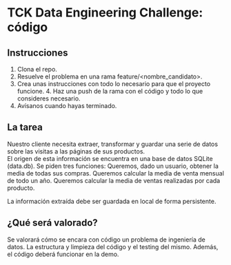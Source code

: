 # TCK Data Engineering Challenge: código 

## Instrucciones 
1. Clona el repo.
2. Resuelve el problema en una rama feature/<nombre_candidato>.
3. Crea unas instrucciones con todo lo necesario para que el proyecto funcione. 4. Haz una push de la rama con el código y todo lo que consideres necesario. 
5. Avísanos cuando hayas terminado. 
## La tarea 
Nuestro cliente necesita extraer, transformar y guardar una serie de datos sobre las visitas a las páginas de sus productos.  
El origen de esta información se encuentra en una base de datos SQLite (data.db).
Se piden tres funciones:
Queremos, dado un usuario, obtener la media de todas sus compras.
Queremos calcular la media de venta mensual de todo un año.
Queremos calcular la media de ventas realizadas por cada producto.

La información extraída debe ser guardada en local de forma persistente.

## ¿Qué será valorado?

Se valorará cómo se encara con código un problema de ingeniería de datos. La estructura y limpieza del código y el testing del mismo.
Además, el código deberá funcionar en la demo.
